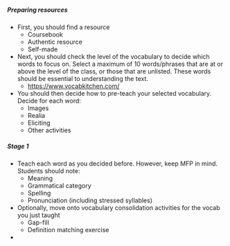 ##### Preparing resources
- First, you should find a resource 
	- Coursebook
	- Authentic resource
	- Self-made
- Next, you should check the level of the vocabulary to decide which words to focus on. Select a maximum of 10 words/phrases that are at or above the level of the class, or those that are unlisted. These words should be essential to understanding the text.
	- https://www.vocabkitchen.com/
- You should then decide how to pre-teach your selected vocabulary. Decide for each word:
	- Images
	- Realia
	- Eliciting
	- Other activities


##### Stage 1
- Teach each word as you decided before. However, keep MFP in mind. Students should note:
	- Meaning
	- Grammatical category
	- Spelling
	- Pronunciation (including stressed syllables)
- Optionally, move onto vocabulary consolidation activities for the vocab you just taught
	- Gap-fill
	- Definition matching exercise
- 